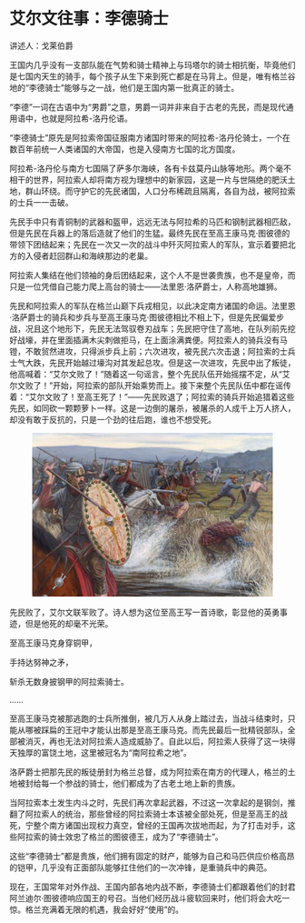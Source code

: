 # 艾尔文往事：李德骑士

讲述人：戈莱伯爵

王国内几乎没有一支部队能在气势和骑士精神上与玛塔尔的骑士相抗衡，毕竟他们是七国内天生的骑手，每个孩子从生下来到死亡都是在马背上。但是，唯有格兰谷地的“李德骑士”能够与之一战，他们是王国内第一批真正的骑士。

“李德”一词在古语中为“男爵”之意，男爵一词并非来自于古老的先民，而是现代通用语中，也就是阿拉希-洛丹伦语。

“李德骑士”原先是阿拉索帝国征服南方诸国时带来的阿拉希-洛丹伦骑士，一个在数百年前统一人类诸国的大帝国，也是入侵南方七国的北方国度。

阿拉希-洛丹伦与南方七国隔了萨多尔海峡，各有卡兹莫丹山脉等地形。两个毫不相干的世界，阿拉索人却将南方视为理想中的新家园，这是一片与世隔绝的肥沃土地，群山环绕。而守护它的先民诸国，人口分布稀疏且隔离，各自为战，被阿拉索的士兵一一击破。

先民手中只有青铜制的武器和盔甲，远远无法与阿拉希的马匹和钢制武器相匹敌，但是先民在兵器上的落后造就了他们的生猛。最终先民在至高王康马克·图彼德的带领下团结起来；先民在一次又一次的战斗中歼灭阿拉索人的军队，宣示着要把北方的入侵者赶回群山和海峡那边的老巢。

阿拉索人集结在他们领袖的身后团结起来，这个人不是世袭贵族，也不是皇帝，而只是一位凭借自己能力爬上高台的骑士——法里恩·洛萨爵士，人称高地雄狮。

先民和阿拉索人的军队在格兰山巅下兵戎相见，以此决定南方诸国的命运。法里恩·洛萨爵士的骑兵和步兵与至高王康马克·图彼德相比不相上下，但是先民偏爱步战，况且这个地形下，先民无法驾驭卷刃战车；先民把守住了高地，在队列前先挖好战壕，并在里面插满木尖刺做拒马，在上面涂满粪便。阿拉索人的骑兵没有马镫，不敢贸然进攻，只得派步兵上前；六次进攻，被先民六次击退；阿拉索的士兵士气大跌，先民开始越过壕沟对其发起总攻。但是这一次进攻，先民中出了叛徒，他高喊着：“艾尔文败了！”随着这一句谣言，整个先民队伍开始摇摆不定，从“艾尔文败了！”开始，阿拉索的部队开始乘势而上。接下来整个先民队伍中都在谣传着：“艾尔文败了！至高王死了！”——先民败退了；阿拉索的骑兵开始追猎着这些先民，如同砍一颗颗萝卜一样。这是一边倒的屠杀，被屠杀的人成千上万人挤人，却没有敢于反抗的，只是一个劲的往后跑，谁也不想受死。

<figure><img src="../../.gitbook/assets/李德骑士.png" alt=""><figcaption></figcaption></figure>

先民败了，艾尔文联军败了。诗人想为这位至高王写一首诗歌，彰显他的英勇事迹，但是他死的却毫不光荣。

至高王康马克身穿铜甲，

手持达努神之矛，

斩杀无数身披钢甲的阿拉索骑士。

......

至高王康马克被那逃跑的士兵所推倒，被几万人从身上踏过去，当战斗结束时，只能从哪被踩扁的王冠中才能认出那是至高王康马克。而先民最后一批精锐部队，全部被消灭，再也无法对阿拉索人造成威胁了。自此以后，阿拉索人获得了这一块得天独厚的富饶土地，这里被冠名为“南阿拉希之地”。

洛萨爵士把那先民的叛徒册封为格兰总督，成为阿拉索在南方的代理人，格兰的土地被封给每一个参战的骑士，他们都成为了古老土地上新的贵族。

当阿拉索本土发生内斗之时，先民们再次拿起武器，不过这一次拿起的是钢剑，推翻了阿拉索人的统治，那些曾经的阿拉索骑士本该被全部处死，但是至高王的战死，宁整个南方诸国出现权力真空，曾经的王国再次拔地而起，为了打击对手，这些阿拉索的骑士效忠了格兰的图彼德王，成为了“李德骑士”。

这些“李德骑士”都是贵族，他们拥有固定的财产，能够为自己和马匹供应价格高昂的铠甲，几乎没有正面部队能够扛住他们的一次冲锋，是重骑兵中的典范。

现在，王国常年对外作战、王国内部各地内战不断，李德骑士们都跟着他们的封君阿兰迪尔·图彼德响应国王的号召。当他们经历战斗疲软回来时，他们将会大吃一惊。格兰充满着无限的机遇，我会好好“使用”的。
